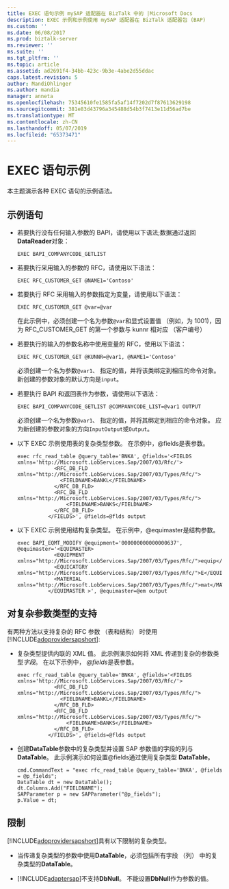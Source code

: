 ```yaml
---
title: EXEC 语句示例 mySAP 适配器在 BizTalk 中的 |Microsoft Docs
description: EXEC 示例和示例使用 mySAP 适配器在 BizTalk 适配器包 (BAP)
ms.custom: ''
ms.date: 06/08/2017
ms.prod: biztalk-server
ms.reviewer: ''
ms.suite: ''
ms.tgt_pltfrm: ''
ms.topic: article
ms.assetid: ad2691f4-34bb-423c-9b3e-4abe2d55ddac
caps.latest.revision: 5
author: MandiOhlinger
ms.author: mandia
manager: anneta
ms.openlocfilehash: 75345610fe1585fa5af14f7202d7f87613629198
ms.sourcegitcommit: 381e83d43796a345488d54b3f7413e11d56ad7be
ms.translationtype: MT
ms.contentlocale: zh-CN
ms.lasthandoff: 05/07/2019
ms.locfileid: "65373471"
---
```

# <a name="examples-for-exec-statement"></a>EXEC 语句示例
本主题演示各种 EXEC 语句的示例语法。

## <a name="sample-statements"></a>示例语句 
  
-   若要执行没有任何输入参数的 BAPI，请使用以下语法;数据通过返回**DataReader**对象：  
  
    ```  
    EXEC BAPI_COMPANYCODE_GETLIST  
    ```  
  
-   若要执行采用输入的参数的 RFC，请使用以下语法：  
  
    ```  
    EXEC RFC_CUSTOMER_GET @NAME1='Contoso'  
    ```  
  
-   若要执行 RFC 采用输入的参数指定为变量，请使用以下语法：  
  
    ```  
    EXEC RFC_CUSTOMER_GET @var=@var  
    ```  
  
     在此示例中，必须创建一个名为参数`@var`和显式设置值 （例如，为 1001)，因为 RFC_CUSTOMER_GET 的第一个参数与 kunnr 相对应 （客户编号）  
  
-   若要执行的输入的参数名称中使用变量的 RFC，使用以下语法：  
  
    ```  
    EXEC RFC_CUSTOMER_GET @KUNNR=@var1, @NAME1='Contoso'  
    ```  
  
     必须创建一个名为参数`@var1`、 指定的值，并将该类绑定到相应的命令对象。 新创建的参数对象的默认方向是`input`。  
  
-   若要执行 BAPI 和返回表作为参数，请使用以下语法：  
  
    ```  
    EXEC BAPI_COMPANYCODE_GETLIST @COMPANYCODE_LIST=@var1 OUTPUT  
    ```  
  
     必须创建一个名为参数`@var1`、 指定的值，并将其绑定到相应的命令对象。 应为新创建的参数对象的方向`InputOutput`或`Output`。  
  
-   以下 EXEC 示例使用表的复杂类型参数。 在示例中，@fields是表参数。  
  
    ```  
    exec rfc_read_table @query_table='BNKA', @fields='<FIELDS xmlns='http://Microsoft.LobServices.Sap/2007/03/Rfc/'>  
                <RFC_DB_FLD xmlns="http://Microsoft.LobServices.Sap/2007/03/Types/Rfc/">  
                  <FIELDNAME>BANKL</FIELDNAME>  
                </RFC_DB_FLD>  
                <RFC_DB_FLD  xmlns="http://Microsoft.LobServices.Sap/2007/03/Types/Rfc/">  
                    <FIELDNAME>BANKS</FIELDNAME>  
                </RFC_DB_FLD>  
              </FIELDS>', @fields=@flds output  
    ```  
  
-   以下 EXEC 示例使用结构复杂类型。 在示例中，@equimaster是结构参数。  
  
    ```  
    exec BAPI_EQMT_MODIFY @equipment='000000000000000637', @equimaster='<EQUIMASTER>           
                <EQUIPMENT xmlns="http://Microsoft.LobServices.Sap/2007/03/Types/Rfc/">equip</EQUIPMENT>  
                <EQUICATGRY xmlns="http://Microsoft.LobServices.Sap/2007/03/Types/Rfc/">E</EQUICATGRY>  
                <MATERIAL xmlns="http://Microsoft.LobServices.Sap/2007/03/Types/Rfc/">mat</MATERIAL>  
              </EQUIMASTER >', @equimaster=@em output  
    ```  
  
## <a name="support-for-complex-parameter-types"></a>对复杂参数类型的支持  
 有两种方法以支持复杂的 RFC 参数 （表和结构） 时使用[!INCLUDE[adoprovidersapshort](../../includes/adoprovidersapshort-md.md)]:  
  
- 复杂类型提供内联的 XML 值。 此示例演示如何将 XML 传递到复杂的参数类型*字段*。 在以下示例中， <em>@fields</em>是表参数。  
  
  ```  
  exec rfc_read_table @query_table='BNKA', @fields='<FIELDS xmlns='http://Microsoft.LobServices.Sap/2007/03/Rfc/'>  
              <RFC_DB_FLD xmlns="http://Microsoft.LobServices.Sap/2007/03/Types/Rfc/">  
                <FIELDNAME>BANKL</FIELDNAME>  
              </RFC_DB_FLD>  
              <RFC_DB_FLD  xmlns="http://Microsoft.LobServices.Sap/2007/03/Types/Rfc/">  
                  <FIELDNAME>BANKS</FIELDNAME>  
              </RFC_DB_FLD>  
            </FIELDS>', @fields=@flds output  
  ```  
  
- 创建**DataTable**参数中的复杂类型并设置 SAP 参数值的字段的列与**DataTable**。 此示例演示如何设置@fields通过使用复杂类型 **DataTable**。  
  
  ```  
  cmd.CommandText = "exec rfc_read_table @query_table='BNKA', @fields = @p_fields";  
  DataTable dt = new DataTable();  
  dt.Columns.Add("FIELDNAME");  
  SAPParameter p = new SAPParameter("@p_fields");  
  p.Value = dt;  
  ```  
  
## <a name="limitations"></a>限制  
 [!INCLUDE[adoprovidersapshort](../../includes/adoprovidersapshort-md.md)]具有以下限制的复杂类型。  
  
- 当传递复杂类型的参数中使用**DataTable**，必须包括所有字段 （列） 中的复杂类型的**DataTable**。  
  
- [!INCLUDE[adaptersap](../../includes/adaptersap-md.md)]不支持**DbNull**。 不能设置**DbNull**作为参数的值。  
  

